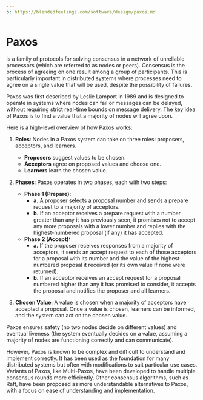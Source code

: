 ```yaml
---
b: https://blendedfeelings.com/software/design/paxos.md
---
```


# Paxos 
is a family of protocols for solving consensus in a network of unreliable processors (which are referred to as nodes or peers). Consensus is the process of agreeing on one result among a group of participants. This is particularly important in distributed systems where processes need to agree on a single value that will be used, despite the possibility of failures.

Paxos was first described by Leslie Lamport in 1989 and is designed to operate in systems where nodes can fail or messages can be delayed, without requiring strict real-time bounds on message delivery. The key idea of Paxos is to find a value that a majority of nodes will agree upon.

Here is a high-level overview of how Paxos works:

1. **Roles**: Nodes in a Paxos system can take on three roles: proposers, acceptors, and learners.
   - **Proposers** suggest values to be chosen.
   - **Acceptors** agree on proposed values and choose one.
   - **Learners** learn the chosen value.

2. **Phases**: Paxos operates in two phases, each with two steps:
   - **Phase 1 (Prepare):**
     - **a.** A proposer selects a proposal number and sends a prepare request to a majority of acceptors.
     - **b.** If an acceptor receives a prepare request with a number greater than any it has previously seen, it promises not to accept any more proposals with a lower number and replies with the highest-numbered proposal (if any) it has accepted.
   - **Phase 2 (Accept):**
     - **a.** If the proposer receives responses from a majority of acceptors, it sends an accept request to each of those acceptors for a proposal with its number and the value of the highest-numbered proposal it received (or its own value if none were returned).
     - **b.** If an acceptor receives an accept request for a proposal numbered higher than any it has promised to consider, it accepts the proposal and notifies the proposer and all learners.

3. **Chosen Value**: A value is chosen when a majority of acceptors have accepted a proposal. Once a value is chosen, learners can be informed, and the system can act on the chosen value.

Paxos ensures safety (no two nodes decide on different values) and eventual liveness (the system eventually decides on a value, assuming a majority of nodes are functioning correctly and can communicate).

However, Paxos is known to be complex and difficult to understand and implement correctly. It has been used as the foundation for many distributed systems but often with modifications to suit particular use cases. Variants of Paxos, like Multi-Paxos, have been developed to handle multiple consensus rounds more efficiently. Other consensus algorithms, such as Raft, have been proposed as more understandable alternatives to Paxos, with a focus on ease of understanding and implementation.